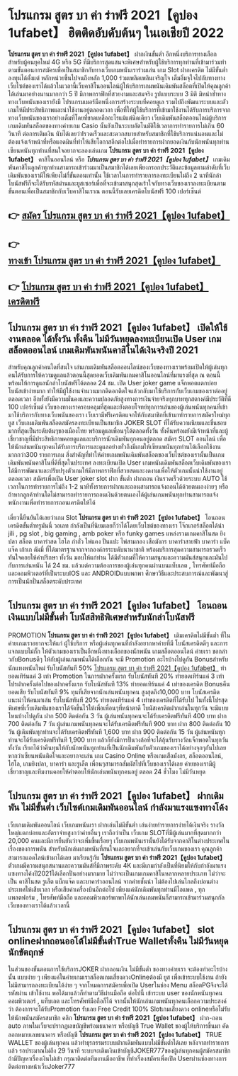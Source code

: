 # โปรแกรม สูตร บา ค่า ร่าฟรี 2021【คูปอง 1ufabet】  ฮิตติดอับดับต้นๆ ในเอเชียปี 2022

**โปรแกรม สูตร บา ค่า ร่าฟรี 2021【คูปอง 1ufabet】** ฝากเงินขั้นต่ำ  อีกหนึ่งบริการทางเลือกสำหรับผู้คนยุคใหม่ 4G หรือ 5G ที่มีบริการสุดแสนจะพิเศษสำหรับผู้ใช้บริการทุกท่านที่เข้ามาร่วมทำตามขั้นตอนการสมัครเพื่อเป็นสมาชิกกับทางเว็บเกมพนันเราร่วมเล่น เกม Slot  ฝากเครดิต ไม่มีขั้นต่ำ ลงทุนได้ตั้งแต่ หลักหน่วยขึ้นไปจนถึงหลัก 1,000 ร่วมเพลิดเพลินเจริญใจ เต็มอิ่มจุใจไปกับทางทางเว็บไซต์ของเราได้แล้วในเวลานี้เว็บคาสิโนออนไลน์ผู้ให้บริการเกมพนันเดิมพันสล็อตที่เปิดให้คุณลูกค้าได้เล่นมาอย่างนานมากกว่า 5 ปี มีภาพกราฟิกที่สวยงามและสมจริง รูปแบบระบบ 3 มิติ
มิหนำซ้ำทางทางเว็บพนันของเรายังมี โปรแกรมเมอร์มือหนึ่งการสร้างระบบที่คอยดูเล  รวมไปถึงพัฒนาระบบและตัวเกมให้มีประสิทธิภาพและน่าใช้งานอยู่ตลอดเวลา เพื่อที่ให้ผู้ใช้บริการที่เข้ามาใช้งานได้รับการบริการจากทางเว็บพนันของเราอย่างเต็มที่โดยที่ขาดเหลืออะไรแม้แต่นิดเดียว เว็บเดิมพันสล็อตออนไลน์ผู้บริการเกมเดิมพันสล็อตของทางค่ายเกม Casio นั้นยังเป็นระบบอัตโนมัติใช้เวลาการทำรายการไม่เกิน 60 วินาที ต่อการเติมเงิน นับได้เลยว่าIรวดเร็วและสะดวกสบายสำหรับสมาชิกที่ใช้บริการแน่นอนและไม่ต้องแจ้งเจ้าหน้าที่หรือแอดมินที่ทำให้เสียโอกาสอีกต่อไปเมื่อทำรายการฝากยอดเงินกับนักพนันทุกท่าน
เซียนพนันทุกท่านที่สนใจอยากจะลองเล่นเกม **โปรแกรม สูตร บา ค่า ร่าฟรี 2021【คูปอง 1ufabet】** คาสิโนออนไลน์ หรือ ***โปรแกรม สูตร บา ค่า ร่าฟรี 2021【คูปอง 1ufabet】*** เกมเดิมพันคาสิโนลูกค้าทุกท่านสามารถเข้าร่วมมาเป็นสมาชิกได้เลยเพียงกรอกประวัติและข้อมูลตามลำดับที่เว็บเดิมพันของเรามีให้เพียงไม่กี่ขั้นตอนเท่านั้น ใช้เวลาในการทำรายการลงทะเบียนไม่ถึง 2 นาทีนักล่าโบนัสฟรีก็จะได้รับรหัสผ่านและยูสเซอร์เพื่อที่จะเข้ามาสนุกสุดเร้าใจกับทางเว็บของเราลงทะเบียนตามขั้นตอนเพื่อเป็นสมาชิกกับเว็บคาสิโนเราณ ตอนนี้รับเลยเครดิตโบนัสฟรี 100 เปอร์เซ็นต์ 

## 👉 [สมัคร โปรแกรม สูตร บา ค่า ร่าฟรี 2021【คูปอง 1ufabet】](https://archa888.com/)
## 👉 [ทางเข้า โปรแกรม สูตร บา ค่า ร่าฟรี 2021【คูปอง 1ufabet】](https://archa888.com/)
## 👉 [โปรแกรม สูตร บา ค่า ร่าฟรี 2021【คูปอง 1ufabet】 เครดิตฟรี](https://archa888.com/)

## โปรแกรม สูตร บา ค่า ร่าฟรี 2021【คูปอง 1ufabet】 เปิดให้ใช้งานตลอด ได้ทั้งวัน ทั้งคืน ไม่มีวันหยุดลงทะเบียนเปิด User เกมสล็อตออนไลน์ เกมเดิมพันพนันคาสิโนได้เงินจริงปี 2021

สำหรับคุณลูกค้าคนใดที่สนใจ เล่นเกมเดิมพันสล็อตออนไลน์ของเว็บของทางเราพร้อมเปิดให้ผู้เล่นทุกคนได้รับการให้ความดูแลแล้วตอนนี้สุดยอดเว็บเดิมพันเกมคาสิโนออนไลน์ที่มาแรงที่สุด ณ ตอนนี้ พร้อมให้การดูแลนักล่าโบนัสฟรีได้ตลอด 24 ชม. เปิด User joker game แจ็กพอตแตกบ่อย โบนัสเข้าง่ายมาก ทำให้มีผู้ใช้งานจำนวนมากติดอกติดใจแล้วกลับมาใช้บริการกับเว็บเกมของเราต่ออยู่ตลอดเวลา อีกทั้งยังมีความมั่นคงและความปลอดภัยสูงทางการเงินจ่ายจริงทุกบาททุกสตางค์มีประวัติที่ดี 100 เปอร์เซ็นต์ เว็บของทางเราครอบคลุมที่สุดและยังตอบโจทย์ทุกการเล่นของผู้เล่นพนันทุกคนที่เข้ามาใช้บริการกับทางเว็บพนันของเรา
เว็บเรามีฟรีเครดิตแจกให้กับสมาชิกที่เข้ามาทำรายการสมัครใหม่ทุกยูส เว็บเกมเดิมพันสล็อตสมัครลงทะเบียนเป็นสมาชิก JOKER SLOT ที่ได้รับความนิยมและชื่นชอบมากที่สุดเป็นระดับต้นๆของเมืองไทย พร้อมดูแลเพื่อนๆได้ตลอดทั้งวัน ทั้งคืนพร้อมยังมีเจ้าหน้าที่และผู้เชี่ยวชาญที่มีประสิทธิภาพคอยดูแลและบริการนักเดิมพันทุกคนอยู่ตลอด สมัคร SLOT ออนไลน์ เพื่อให้นักเล่นพนันทุกคนได้รับการบริการและดูแลอย่างทั่วถึงมีเกมให้เซียนพนันทุกท่านได้เลือกใช้งานมากกว่า300 รายการเกม
สิ่งสำคัญที่ทำให้ค่ายเกมพนันเดิมพันสล็อตของเว็บไซต์ของเรานั้นเป็นเกมเดิมพันพนันคาสิโนที่ดีที่สุดในประเทศ ลงทะเบียนเปิด User  เกมพนันเดิมพันสล็อตเว็บเดิมพันของเราได้มีการพัฒนาและปรับปรุงตัวเกมให้มีภาพกราฟิกที่สวยสดและงดงามเพื่อให้ตัวเกมนั้นน่าใช้งานอยู่ตลอดเวลา สมัครเพื่อเปิด User joker slot ฝาก ขั้นต่ำ ฝากถอน เงินรวดเร็วด้วยระบบ AUTO ใช้เวลาในการทำรายการไม่ถึง 1-2 นาทีทั้งรายการฝากและถอนสามารถแจ้งถอนได้ด้วยตนเองง่ายๆ หรือถ้าหากลูกค้าท่านใดไม่สามารถทำรายการถอนเงินด้วยตนเองได้ผู้เล่นเกมพนันทุกท่านสามารถแจ้งพนักงานเพื่อทำรายการถอนเครดิตให้ได้

เดี๋ยวนี้ยืนยันได้เลยว่าเกม Slot **โปรแกรม สูตร บา ค่า ร่าฟรี 2021【คูปอง 1ufabet】** โอนถอนเครดิตขั้นต่ำทรูมันนี่ วอเลท กำลังเป็นที่นิยมเลยก็ว่าได้โดยเว็บไซต์ของทางเรา โจ๊กเกอร์สล็อตได้นำ  jili , pg slot , big gaming , amb poker หรือ funky games แหล่งรวมเกมคาสิโนสด ยิงปลา สล็อต บาคาร่าสด ไฮโล กำถั่ว ไพ่แคง ปั่นแปะ ไพ่สามกอง เสือมังกร บาคาร่าสายฟ้า บาคาร่า แบ็คแจ๊ค เก้าเก ดัมมี่ ที่ได้มาตรฐานจากจากองค์กรระบดับนานาชาติ พร้อมบริการสุดความสามารถรวดเร็วทันใจคอยให้คำปรึกษา ทั้งวัน มอบให้แก่ท่าน ได้มีตัวเกมที่ให้ความสนุกและความมันส์สนุกและมันไปกับการเล่นพนัน ได้ 24 ชม. แล้วแต่ความต้องการของผู้เล่นทุกคนผ่านบนแท็บเลต , โทรศัพท์มือถือ และคอมพิวเตอร์ที่เป็นระบบIOS และ ANDROIDแบบพกพา ศึกษาวิธีและประสบการณ์และพัฒนาสู่การเป็นนักปั่นสล็อตระดับประเทศ

## โปรแกรม สูตร บา ค่า ร่าฟรี 2021【คูปอง 1ufabet】 โอนถอนเงินแบบไม่มีขั้นต่ำ โบนัสสิทธิพิเศษสำหรับนักล่าโบนัสฟรี

 PROMOTION  **โปรแกรม สูตร บา ค่า ร่าฟรี 2021【คูปอง 1ufabet】** เติมเครดิตไม่มีขั้นต่ำ ที่ในค่ายเกมเราอยากจะให้แก่  ผู้ใช้บริการ หรือผู้เล่นทุกคนที่กำลังอยากหาค่ายที่มี โบนัสเครดิตดีๆ และการแจกแบบไม่กั๊ก ให้ตัวเกมของเราเป็นอีกหนึ่งทางเลือกของนักพนัน เกมสล็อตออนไลน์ ค่ายเรา ขอกล่าวกับBonusดีๆ ให้กับผู้เล่นเกมพนันได้เลือกกัน จะมี Promotion อะไรบ้างไปดูกัน
Bonusสำหรับนักแทงพนันใหม่ รับโบนัสทันที 50% [โปรแกรม สูตร บา ค่า ร่าฟรี 2021【คูปอง 1ufabet】](https://archa888.com/) ทำยอดเทิร์นแค่ 3 เท่า
 Promotion ในการฝากครั้งแรก รับโบนัสทันที 20% ทำยอดเทิร์นแค่ 3 เท่า
โปรฝากครั้งต่อไปของฝากครั้งแรก รับโบนัสทันที 13% ทำยอดเทิร์นแค่ 4 เท่าของเครดิต
Bonusคืนยอดเสีย รับโบนัสทันที 9% ทุนที่เสียจากนักเล่นพนันทุกคน สูงสุดถึง10,000 บาท
โบนัสเครดิตแนะนำให้คนมาเล่น รับโบนัสทันที 20% ทำยอดเทิร์นแค่ 4 เท่าของเครดิตที่ได้รับไป
ในทั้งนี้โปรสุดพิเศษที่เว็บเดิมพันของเราได้จัดขึ้นไว้ให้เพื่อเพื่อนๆที่หน้าตาดี โบนัสเครดิตฝากเล่นในทุกวัน จะมีแบบไหนบ้างไปดูกัน
ฝาก 500 ติดต่อกัน 3 วัน ผู้เล่นพนันทุกคนจะได้รับเครดิตฟรีทันที 400 บาท
ฝาก 700 ติดต่อกัน 7 วัน ผู้เล่นเกมพนันทุกคนจะได้รับเครดิตฟรีทันที 900 บาท
ฝาก 800 ติดต่อกัน 10 วัน ผู้เดิมพันทุกท่านจะได้รับเครดิตฟรีทันที 1,600 บาท
ฝาก 900 ติดต่อกัน 15 วัน ผู้เล่นพนันทุกท่านจะได้รับเครดิตฟรีทันที 1,900 บาท
แล้วก็ยังมีการปั่นวงล้อที่จะได้ลุ้นรับรางวัลแจ็กพอตในทุกวัน ทั้งวัน เรียกได้ว่าคืนทุนให้กับนักพนันทุกท่านที่เป็นนักเดิมพันกับตัวเกมของเราได้อย่างจุกๆกันไปเลย หากว่าเซียนพนันติดใจและอยากจะเล่น เกม  Casino Online หรือเกมเสือมังกร, สล็อตออนไลน์, ไฮโล, เกมยิงปลา, บาคาร่า และรูเล็ต เพื่อนๆสามารถสัมผัสไปที่เว็บของเราได้เลย ค่ายของเรามีผู้เชี่ยวชาญและทีมงานคอยให้คำตอบให้นักเล่นพนันทุกคนอยู่ ตลอด 24 ชั่วโมง ไม่มีวันหยุด

## โปรแกรม สูตร บา ค่า ร่าฟรี 2021【คูปอง 1ufabet】 ฝากเดิมพัน ไม่มีขั้นต่ำ  เว็บไซต์เกมเดิมพันออนไลน์ กำลังมาแรงแซงทางโค้ง

เว็บเกมเดิมพันออนไลน์ เว็บเกมพนันเรา ฝากเล่นไม่มีขั้นต่ำ เล่นง่ายทำรายการง่ายได้เงินจริง รางวัลใหญ่แตกบ่อยและอัตราจ่ายสูงกว่าค่ายอื่นๆ เราถือว่าเป็น เว็บเกม SLOTที่มีผู้เล่นมากที่สุดมากกว่า 20,000 คนและมีการยืนยันว่าจะเพิ่มขึ้นเรื่อยๆ เว็บเกมพนันเรานั้นยังได้รับจากคาสิโนต่างประเทศในเรื่องของการพนัน สำหรับนักเล่นเกมพนันที่สนใจและอยากที่จะเข้าเล่นกับเว็บเกมของเรา คุณลูกค้าสามารถแอดไลน์เข้ามาได้เลย
	มาเรียนรู้กับ **โปรแกรม สูตร บา ค่า ร่าฟรี 2021【คูปอง 1ufabet】** ตัวเกมมีความสนุกสนานและความมันส์ที่มีภาพระดับ 4K และมีเกมกำลังเป็นที่นิยมให้กับกำลังมาแรงแซงทางโค้งปี2021ได้เลือกปั่นอย่างมากมาย  ไม่ว่าจะเป็นเกมเกมคาสิโนหลากหลายประเภท ไม่ว่าจะเป็น คาสิโนสด รูเล็ต แบ็กแจ๊ค และบาคาร่าออนไลน์ จากค่ายชั้นนำ ไม่ต้องไปเล่นไกลถึงบ่อนต่างประเทศให้เสียเวลา หรือเสียค่าเครื่องบินอีกต่อไป เพียงแค่นักเดิมพันทุกท่านมีไอแพด , ทุกแพลตฟอร์ม , โทรศัพท์มือถือ และคอมพิวเตอร์พกพาได้นักเล่นเกมพนันก็สามารถเข้ามาร่วมสนุกกัลเว็บของทางเราได้แล้วเวลานี้

## โปรแกรม สูตร บา ค่า ร่าฟรี 2021【คูปอง 1ufabet】 slot onlineฝากถอนออโต้ไม่มีขั้นต่ำTrue Walletทั้งคืน ไม่มีวันหยุดนักขัตฤกษ์

ในส่วนของขั้นตอนการใช้บริการJOKER ฝากถอนเงิน ไม่มีขั้นต่ำ ของทางค่ายเรา จะต้องทำอะไรบ้างนั้น แบบง่าย ๆ เพียงแค่ในค่ายเกมเราสล็อตเกมเสี่ยงดวงOnlineต้องมี ยูส เพื่อเข้าระบบใช้งาน ถ้ายังไม่มีสามารถลงทะเบียนได้ง่าย ๆ จากโหมดการสมัครเพื่อเปิด Userในช่อง Menu สล็อตPGจึงจะได้ รหัสผ่าน เข้าใช้งาน พอได้มาแล้วก็ทำตามวิธีผ่านมือถือ ต่อไปนี้
เข้าระบบ user  ของนักพนันทุกคน คอมพิวเตอร์ , แท็บเลต และโทรศัพท์มือถือก็ได้
จากนั้นให้นักเล่นเกมพนันทุกคนเลือกความประสงค์ว่า ต้องการจะได้รับPromotion รับเลย Free Credit 100% Slotเกมเสี่ยงดวง onlineหรือไม่รับ
ให้นักพนันสมัครสมาชิก คลิก **โปรแกรม สูตร บา ค่า ร่าฟรี 2021【คูปอง 1ufabet】** ฝาก-ถอน auto ภาพในเว็บจะปรากฏเลขบัญชีพร้อมธนาคาร หรือบัญชี True Wallet ของผู้ให้บริการขึ้นมา
คัดลอกหมายเลขธนาคาร หรือบัญชี **โปรแกรม สูตร บา ค่า ร่าฟรี 2021【คูปอง 1ufabet】** TRUE WALLET ของผู้เล่นทุกคน แล้วทำธุรกรรมระบบฝากเดิมพันแบบไม่มีขั้นต่ำได้เลย
หลังจากทำรายการแล้ว รอประมาณไม่ถึง 29 วินาที ระบบจะเติมเงินเข้าบัญชีJOKER777ของผู้เล่นทุกคนผู้สมัครสมาชิก
ถ้ามีปัญหาเรื่องเงินไม่เข้า กรุณาติดต่อทีมงานมืออาชีพ ที่ทำเรื่องสมัครเพื่อเปิด Userผ่านช่องทางการติดต่อทางหน้าเว็บJoker777


